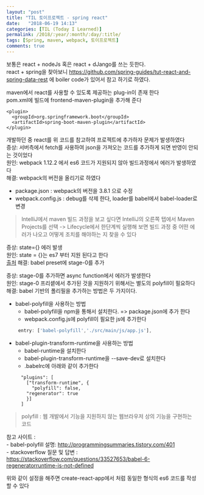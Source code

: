 ```yaml
---
layout: "post"
title: "TIL 토이프로젝트 - spring react"
date:   "2018-06-19 14:13"
categories: [TIL (Today I Learned)]
permalink: /2018/:year/:month/:day/:title/
tags: [Spring, maven, webpack, 토이프로젝트]
comments: true
---
```


보통은 react + nodeJs 혹은 react + dJango를 쓰는 듯한다.  
react + spring을 찾아보니 https://github.com/spring-guides/tut-react-and-spring-data-rest
에 boiler code가 있어서 참고 하기로 하였다.  

maven에서 react를 사용할 수 있도록 제공하는 plug-in이 존재 한다  
pom.xml에 빌드에 frontend-maven-plugin을 추가해 준다  
```
<plugin>
  <groupId>org.springframework.boot</groupId>
  <artifactId>spring-boot-maven-plugin</artifactId>
</plugin>
```

개발하던 중 react를 위 코드를 참고하여 프로젝트에 추가하자 문제가 발생하였다   
증상: 서버측에서 fetch를 사용하여 json을 가져오는 코드를 추가하게 되면 반영이 안되는 것이었다  
원인: webpack 1.12.2 에서 es6 코드가 지원되지 않아 빌드과정에서 에러가 발생하였다  
해결: webpack의 버전을 올리기로 하였다  
   - package.json : webpack의 버전을 3.8.1 으로 수정
   - webpack.config.js : debug를 삭제 한다, loader를 babel에서 babel-loader로 변경   

> IntelliJ에서 maven 빌드 과정을 보고 싶다면 IntelliJ의 오른쪽 텝에서 Maven Projects를 선택 ->
Lifecycle에서 한단계씩 실행해 보면 빌드 과정 중 어떤 에러가 나오고 어떻게 조치를 해야하는 지 찾을 수
있다  

증상: state={} 에러 발생  
원인: state = {}는 es7 부터 지원 된다고 한다   
  [출처](https://github.com/react-toolbox/react-toolbox/issues/309)
해결: babel preset에 stage-0를 추가   

증상: stage-0를 추가하면 async function에서 에러가 발생한다  
원인: stage-0 프리셑에서 추가된 것을 지원하기 위해서는 별도의 polyfill이 필요하다  
해결: babel 기반의 폴리필을 추가하는 방법은 두 가지이다.  
- babel-polyfill을 사용하는 방법
  - babel-polyfill을 npm을 통해서 설치한다. => package.json에 추가 한다
  - webpack.config.js에 polyfill이 필요한 js에 추가한다
  ```javascript
   entry: ['babel-polyfill','./src/main/js/app.js'],
   ```
- babel-plugin-transform-runtime을 사용하는 방법
  - babel-runtime을 설치한다
  - babel-plugin-transform-runtime을 --save-dev로 설치한다
  - .babelrc에 아래와 같이 추가한다
  ```
    "plugins": [
      ["transform-runtime", {
        "polyfill": false,
      "regenerator": true
      }]
    ]
  ```

> polyfill : 웹 개발에서 기능을 지원하지 않는 웹브라우저 상의 기능을 구현하는 코드

참고 사이트 :  
    - babel-polyfill 설명: http://programmingsummaries.tistory.com/401  
    - stackoverflow  질문 및 답변 : https://stackoverflow.com/questions/33527653/babel-6-regeneratorruntime-is-not-defined  

위와 같이 설정을 해주면 create-react-app에서 처럼 동일한 형식의 es6 코드를 작성 할 수 있다  
